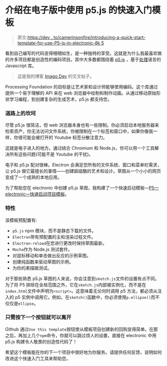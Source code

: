 # 介绍在电子版中使用 p5.js 的快速入门模板

> 原文:[https://dev . to/camerinsonfire/introducing-a-quick-start-template-for-use-P5-js-in-electronic-8k 5](https://dev.to/camerenisonfire/introducing-a-quick-start-template-for-using-p5-js-in-electron-8k5)

看到自己编写的代码变得栩栩如生，是一种独特的享受。这就是为什么我最喜欢做的许多项目都是创造性的编码项目。其中大多数都围绕着 [p5.js](https://p5js.org) ，基于[处理](https://processing.org)语言的 Javascript 库。

> 这是我的博客 [Imago Dev](https://imago.dev) 的交叉帖子。

Processing Foundation 的目标是让艺术家和设计师能够使用编码。这个库通过提供一个易于理解的 API 来在 web 浏览器中绘制和制作动画。从通过移动原始形状学习编程，到创建复杂的生成艺术，p5.js 都支持您。

### [](#bumps-in-the-road)道路上的坎坷

尽管 p5.js 很简洁，但 web 浏览器本身也有一些限制。你必须启动本地服务器来检索资产，你无法访问文件系统，你被限制在一个标签和窗口中，如果你像我一样，你很可能会被打开的 Youtube 标签分散注意力。

这就是电子进入的地方。通过结合 Chromium 和 Node.js，你可以用一个工具解决所有这些问题(可能不是 Youtube 的干扰)。

电子和 p5.js 配对很棒。Electron 会满足您所有的文件系统、窗口和菜单栏需求，让 p5.js 做它最擅长的事情——创建超级酷的艺术和设计。草图从一个小小的网页变成了一个成熟的本地应用。

为了帮助您在 electronic 中创建 p5.js 草图，我构建了一个快速启动模板—[P5—electronic—快速启动项目模板](https://github.com/camerenisonfire/p5-electron-quick-start)。

### [](#features)特性

该模板预配置有:

*   `p5.js` npm 模块，而不是静态下载的文件。
*   `Electron`带有预配置的主和渲染过程文件。
*   `Electron-reload`在您进行更改时保持草图最新。
*   `Mocha`作为 Node.js 测试套件。
*   对鼠标移动和单击做出反应的示例草图。
*   创建纯函数来驱动草图的示例。
*   为你的素描做测试。

对于那些熟悉 p5.js 草图的人来说，你会注意到`sketch.js`文件的设置有点不同。为了将 P5 排除在全局范围之外，它在`sketch.js`内部被实例化，而不是在`index.html`文件中声明为`<script>`。这意味着无论何时调用 p5 方法，都必须从注入的 p5 实例中调用它。例如，在`sketch()`函数中，你必须使用`p.ellipse()`而不仅仅是`ellipse`。

### [](#only-a-button-press-away)只需按下一个按钮就可以离开

Github 通过`Use this template`按钮使从模板项目创建新的回购变得简单。在那之后，再加上几个`npm`命令，你就可以跳过烦人的设置，直接在 electronic 中用 p5.js 构建令人敬畏的创造性代码了！

希望这个模板能在你的下一个项目中很好地为你服务。请提供任何反馈，说明如何改进这个快速入门工具来帮助您。
